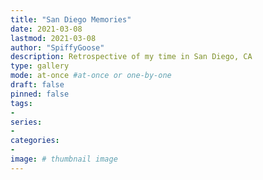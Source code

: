 ```yaml
---
title: "San Diego Memories"
date: 2021-03-08
lastmod: 2021-03-08
author: "SpiffyGoose"
description: Retrospective of my time in San Diego, CA
type: gallery
mode: at-once #at-once or one-by-one
draft: false
pinned: false
tags:
- 
series:
-
categories:
- 
image: # thumbnail image
---
```

